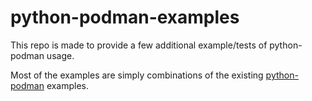 # python-podman-examples
This repo is made to provide a few additional example/tests of python-podman usage.

Most of the examples are simply combinations of the existing [python-podman](https://github.com/containers/python-podman) examples.
